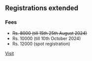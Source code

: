 ## Registrations extended

### Fees 
- ~~Rs. 8000 (till ~~15th~~ 25th August 2024)~~
- Rs. 10000 (till 10th October 2024)
- Rs. 12000 (spot registration)

[Visit](/registration)
